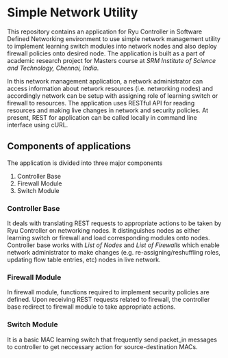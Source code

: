 # Simple Network Utility
This repository contains an application for Ryu Controller in Software Defined Networking environment to use simple network management utility to implement learning switch modules into network nodes and also deploy firewall policies onto desired node. The application is built as a part of academic research project for Masters course at *SRM Institute of Science and Technology, Chennai, India*.

In this network management application, a network administrator can access information about network resources (i.e. networking nodes) and accordingly network can be setup with assigning role of learning switch or firewall to resources. The application uses RESTful API for reading resources and making live changes in network and security policies. At present, REST for application can be called locally in command line interface using cURL.

## Components of applications
The application is divided into three major components
1) Controller Base
2) Firewall Module
3) Switch Module

### Controller Base
It deals with translating REST requests to appropriate actions to be taken by Ryu Controller on networking nodes. It distinguishes nodes as either learning switch or firewall and load corresponding modules onto nodes. Controller base works with *List of Nodes* and *List of Firewalls* which enable network administrator to make changes (e.g. re-assigning/reshuffling roles, updating flow table entries, etc) nodes in live network.

### Firewall Module
In firewall module, functions required to implement security policies are defined. Upon receiving REST requests related to firewall, the controller base redirect to firewall module to take appropriate actions.

### Switch Module
It is a basic MAC learning switch that frequently send packet_in messages to controller to get neccessary action for source-destination MACs.
